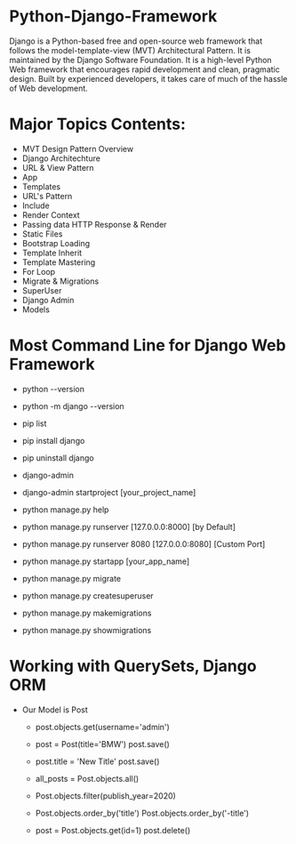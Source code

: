 # Python-Django-Framework
Django is a Python-based free and open-source web framework that follows the model-template-view (MVT) Architectural Pattern. It is maintained by the Django Software Foundation. It is a high-level Python Web framework that encourages rapid development and clean, pragmatic design. Built by experienced developers, it takes care of much of the hassle of Web development.

# Major Topics Contents:

  - MVT Design Pattern Overview
  - Django Architechture
  - URL & View Pattern
  - App
  - Templates
  - URL's Pattern
  - Include
  - Render Context
  - Passing data HTTP Response & Render
  - Static Files
  - Bootstrap Loading
  - Template Inherit
  - Template Mastering
  - For Loop
  - Migrate & Migrations
  - SuperUser
  - Django Admin
  - Models

# Most Command Line for Django Web Framework

- python --version
- python -m django --version
- pip list
- pip install django
- pip uninstall django

- django-admin
- django-admin startproject [your_project_name]

- python manage.py help
- python manage.py runserver [127.0.0.0:8000] [by Default]
- python manage.py runserver 8080 [127.0.0.0:8080] [Custom Port]
- python manage.py startapp [your_app_name]

- python manage.py migrate
- python manage.py createsuperuser
- python manage.py makemigrations
- python manage.py showmigrations

# Working with QuerySets, Django ORM
- Our Model is Post
  - post.objects.get(username='admin')
  
  - post = Post(title='BMW')
    post.save()
  
  - post.title = 'New Title'
    post.save()
  
  - all_posts = Post.objects.all()
  
  - Post.objects.filter(publish_year=2020)
  
  - Post.objects.order_by('title')
    Post.objects.order_by('-title')
  
  - post = Post.objects.get(id=1)
    post.delete()



